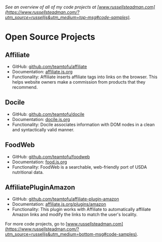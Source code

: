 *See an overview of all of my code projects at [www.russellsteadman.com](https://www.russellsteadman.com/?utm_source=russelljs&utm_medium=top-msg#code-samples).*

# Open Source Projects

## Affiliate

* GitHub: [github.com/teamtofu/affiliate](https://github.com/teamtofu/affiliate)
* Documentation: [affiliate.js.org](https://affiliate.js.org/)
* Functionality: Affiliate inserts affiliate tags into links on the browser. This helps website owners make a commission from products that they recommend.

## Docile

* GitHub: [github.com/teamtofu/docile](https://github.com/teamtofu/docile)
* Documentation: [docile.js.org](https://docile.js.org/)
* Functionality: Docile associates information with DOM nodes in a clean and syntactically valid manner.

## FoodWeb

* GitHub: [github.com/teamtofu/foodweb](https://github.com/teamtofu/foodweb)
* Documentation: [food.js.org](https://food.js.org/)
* Functionality: FoodWeb is a searchable, web-friendly port of USDA nutritional data.

## AffiliatePluginAmazon

* GitHub: [github.com/teamtofu/affiliate-plugin-amazon](https://github.com/teamtofu/affiliate-plugin-amazon)
* Documentation: [affiliate.js.org/plugins/amazon](https://affiliate.js.org/plugins/amazon)
* Functionality: This plugin works with Affiliate to automatically affiliate Amazon links and modify the links to match the user's locality.

For more code projects, go to [www.russellsteadman.com](https://www.russellsteadman.com/?utm_source=russelljs&utm_medium=bottom-msg#code-samples).
